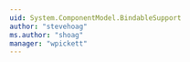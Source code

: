 ```yaml
---
uid: System.ComponentModel.BindableSupport
author: "stevehoag"
ms.author: "shoag"
manager: "wpickett"
---
```

